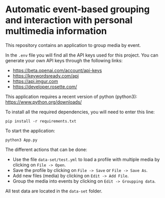 # Automatic event-based grouping and interaction with personal multimedia information
This repository contains an application to group media by event.


In the `.env` file you will find all the API keys used for this project. 
You can generate your own API keys through the following links:
- https://beta.openai.com/account/api-keys
- https://keywordsready.com/api
- https://api.imgur.com
- https://developer.rosette.com/

This application requires a recent version of python (python3): https://www.python.org/downloads/

To install all the required dependencies, you will need to enter this line: 
```
pip install -r requirements.txt
```

To start the application:
```
python3 App.py
```

The different actions that can be done:
- Use the file `data-set/test.yml` to load a profile with multiple media by clicking on `File -> Open`.
- Save the profile by clicking on `File -> Save` or `File -> Save As`.
- Add new files (media) by clicking on `Edit -> Add File`.
- Group the media into events by clicking on `Edit -> Groupping data`.

All test data are located in the `data-set` folder.

